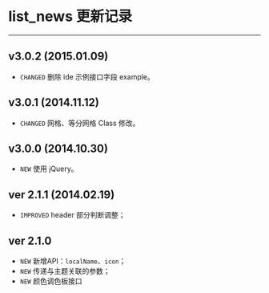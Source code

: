# list_news 更新记录
---

## v3.0.2 (2015.01.09)

- `CHANGED` 删除 ide 示例接口字段 example。

## v3.0.1 (2014.11.12)

- `CHANGED` 网格、等分网格 Class 修改。

## v3.0.0 (2014.10.30)

- `NEW` 使用 jQuery。

## ver 2.1.1 (2014.02.19)

- `IMPROVED` header 部分判断调整；


## ver 2.1.0
- `NEW` 新增API：`localName`、`icon`；
- `NEW` 传递与主题关联的参数；
- `NEW` 颜色调色板接口
